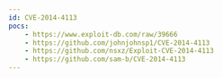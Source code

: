 ```yaml
---
id: CVE-2014-4113
pocs:
    - https://www.exploit-db.com/raw/39666
    - https://github.com/johnjohnsp1/CVE-2014-4113
    - https://github.com/nsxz/Exploit-CVE-2014-4113
    - https://github.com/sam-b/CVE-2014-4113
---
```

